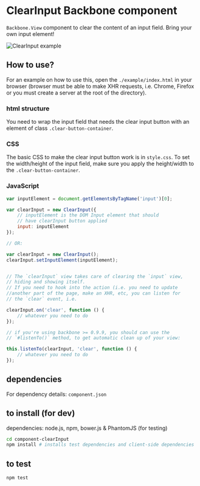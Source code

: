 ClearInput Backbone component
=============================

`Backbone.View` component to clear the content of an input field.
Bring your own input element!

![ClearInput example](https://raw.github.com/nelmio/component-clearInput/master/docs/clearinput-example.png)

How to use?
-----------
For an example on how to use this, open the `./example/index.html` in your browser (browser must be able to make XHR requests, i.e. Chrome, Firefox or you must create a server at the root of the directory).

### html structure
You need to wrap the input field that needs the clear input button with an element of class `.clear-button-container`.

### CSS
The basic CSS to make the clear input button work is in `style.css`. To set the width/height of the input field, make sure you apply the height/width to the `.clear-button-container`.

### JavaScript
```javascript
var inputElement = document.getElementsByTagName('input')[0];

var clearInput = new ClearInput({
    // inputElement is the DOM Input element that should
    // have clearInput button applied
    input: inputElement
});

// OR:

var clearInput = new ClearInput();
clearInput.setInputElement(inputElement);


// The `clearInput` view takes care of clearing the `input` view,
// hiding and showing itself. 
// If you need to hook into the action (i.e. you need to update
//another part of the page, make an XHR, etc, you can listen for
// the `clear` event, i.e.

clearInput.on('clear', function () {
    // whatever you need to do
});

// if you're using backbone >= 0.9.9, you should can use the
// `#listenTo()` method, to get automatic clean up of your view:

this.listenTo(clearInput, 'clear', function () {
    // whatever you need to do
});

```

dependencies
------------
For dependency details: `component.json`

to install (for dev)
--------------------
dependencies: node.js, npm, bower.js & PhantomJS (for testing)

```bash
cd component-clearInput
npm install # installs test dependencies and client-side dependencies
```

to test
-------
```bash
npm test
```
